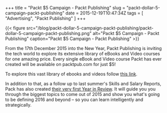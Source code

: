 +++
title = "Packt $5 Campaign - Packt Publishing"
slug = "packt-dollar-5-campaign-packt-publishing"
date = 2015-12-19T10:47:34Z
tags = [ "Advertising", "Packt Publishing" ]
+++

{{< figure src="/blog/packt-dollar-5-campaign-packt-publishing/packt-dollar-5-campaign-packt-publishing.png" alt="Packt $5 Campaign - Packt Publishing" caption="Packt $5 Campaign - Packt Publishing" >}}

From the 17th December 2015 into the New Year, Packt Publishing is inviting the tech world to explore its extensive library of eBooks and Video courses for one amazing price. Every single eBook and Video course Packt has ever created will be available on packtpub.com for just $5!

<!--more-->

To explore this vast library of ebooks and videos follow [this link](http://bit.ly/1QQCGPY).

In addition to that, as a follow up to last summer's Skills and Salary Reports, Pack has also created [their very first Year in Review](http://bit.ly/1Nr5pZa). It will guide you you through the biggest topics to come out of 2015 and show you what's going to be defining 2016 and beyond – so you can learn intelligently and strategically.
